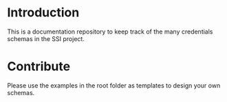 # Introduction 
This is a documentation repository to keep track of the many credentials schemas in the SSI project.

# Contribute
Please use the examples in the root folder as templates to design your own schemas. 

